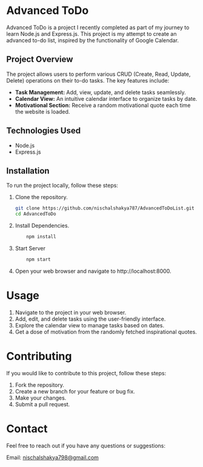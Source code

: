 # Advanced ToDo

Advanced ToDo is a project I recently completed as part of my journey to learn Node.js and Express.js. This project is my attempt to create an advanced to-do list, inspired by the functionality of Google Calendar.

## Project Overview

The project allows users to perform various CRUD (Create, Read, Update, Delete) operations on their to-do tasks. The key features include:

- **Task Management:** Add, view, update, and delete tasks seamlessly.
- **Calendar View:** An intuitive calendar interface to organize tasks by date.
- **Motivational Section:** Receive a random motivational quote each time the website is loaded.

## Technologies Used

- Node.js
- Express.js

## Installation

To run the project locally, follow these steps:

1. Clone the repository.
   ```bash
   git clone https://github.com/nischalshakya787/AdvancedToDoList.git
   cd AdvancedToDo
   ```
2. Install Dependencies.
   ```bash
       npm install
   ```
3. Start Server
   ```bash
       npm start
   ```
4. Open your web browser and navigate to http://localhost:8000.

# Usage

1. Navigate to the project in your web browser.
2. Add, edit, and delete tasks using the user-friendly interface.
3. Explore the calendar view to manage tasks based on dates.
4. Get a dose of motivation from the randomly fetched inspirational quotes.

# Contributing

If you would like to contribute to this project, follow these steps:

1. Fork the repository.
2. Create a new branch for your feature or bug fix.
3. Make your changes.
4. Submit a pull request.

# Contact

Feel free to reach out if you have any questions or suggestions:

Email: nischalshakya798@gmail.com
